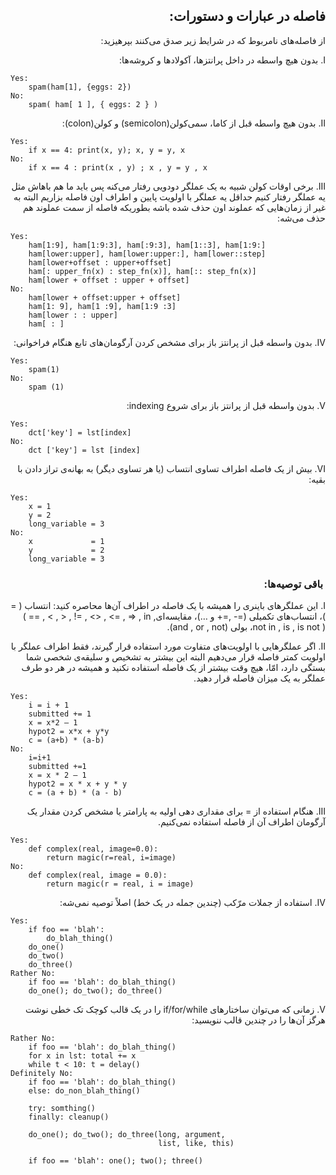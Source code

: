 <h2 align=right>‫فاصله در عبارات و دستورات:</h2>

<p align=right>‫از فاصله‌های نامربوط که در شرایط زیر صدق می‌کنند بپرهیزید:</p>

<p align=right>‫I. بدون هیچ واسطه در داخل پرانتز‌ها، آکولادها و کروشه‌ها:</p>

<pre><code>Yes:
    spam(ham[1], {eggs: 2})
No:
    spam( ham[ 1 ], { eggs: 2 } )
</code></pre>

<p align=right>‫II. بدون هیچ واسطه قبل از کاما، سمی‌کولن(semicolon) و کولن(colon):</p>

<pre><code>Yes:
    if x == 4: print(x, y); x, y = y, x
No:
    if x == 4 : print(x , y) ; x , y = y , x
</code></pre>

<p align=right>‫III. برخی اوقات کولن شبیه به یک عملگر دودویی رفتار می‌کنه پس باید ما هم باهاش مثل یه عملگر رفتار کنیم حداقل یه عملگر با اولویت پایین و اطراف اون فاصله بزاریم البته به غیر از زمان‌هایی که عملوند اون حذف شده باشه بطوریکه فاصله از سمت عملوند هم حذف می‌شه:</p>

<pre><code>Yes:
    ham[1:9], ham[1:9:3], ham[:9:3], ham[1::3], ham[1:9:]
    ham[lower:upper], ham[lower:upper:], ham[lower::step]
    ham[lower+offset : upper+offset]
    ham[: upper_fn(x) : step_fn(x)], ham[:: step_fn(x)]
    ham[lower + offset : upper + offset]
No:
    ham[lower + offset:upper + offset]
    ham[1: 9], ham[1 :9], ham[1:9 :3]
    ham[lower : : upper]
    ham[ : ]
</code></pre>

<p align=right>‫IV. بدون واسطه قبل از پرانتز باز برای مشخص کردن آرگومان‌های تابع هنگام فراخوانی:</p>

<pre><code>Yes:
    spam(1)
No:
    spam (1)
</code></pre>

<p align=right>‫V. بدون واسطه قبل از پرانتز باز برای شروع indexing:</p>

<pre><code>Yes:
    dct['key'] = lst[index]
No:
    dct ['key'] = lst [index]
</code></pre>

<p align=right>‫VI. بیش از یک فاصله اطراف تساوی انتساب (یا هر تساوی دیگر) به بهانه‌ی تراز دادن با بقیه:</p>

<pre><code>Yes:
    x = 1
    y = 2
    long_variable = 3
No:
    x             = 1
    y             = 2
    long_variable = 3
</code></pre>

<h3 align=right>‫ باقی توصیه‌ها:</h3>

<p align=right>‫I. این عملگر‌های باینری را همیشه با یک فاصله در اطراف آن‌ها محاصره کنید: انتساب ( = )، انتساب‌های تکمیلی (‪+=, -=‬ و …)، مقایسه‌ای‪( == , &lt; , > , != , &lt;> , &lt;= , >= , in , not in , is , is not )‬، بولی (and , or , not).</p>

<p align=right>‫II. اگر عملگر‌هایی با اولویت‌های متفاوت مورد استفاده قرار گیرند، فقط اطراف عملگر با اولویت کمتر فاصله قرار می‌دهیم البته این بیشتر به تشخیص و سلیقه‌ی شخصی شما بستگی دارد،‌ امّا، هیچ وقت بیشتر از یک فاصله استفاده نکنید و همیشه در هر دو طرف عملگر به یک میزان فاصله قرار دهید.</p>

<pre><code>Yes:
    i = i + 1
    submitted += 1
    x = x*2 – 1
    hypot2 = x*x + y*y
    c = (a+b) * (a-b)
No:
    i=i+1
    submitted +=1
    x = x * 2 – 1
    hypot2 = x * x + y * y
    c = (a + b) * (a - b)
</code></pre>

<p align=right>‫III. هنگام استفاده از = برای مقداری دهی اولیه به پارامتر یا مشخص کردن مقدار یک آرگومان اطراف آن از فاصله استفاده نمی‌کنیم.</p>

<pre><code>Yes:
    def complex(real, image=0.0):
        return magic(r=real, i=image)
No:
    def complex(real, image = 0.0):
        return magic(r = real, i = image)
</code></pre>

<p align=right>‫IV. استفاده  از جملات مرّکب (چندین جمله در یک خط) اصلاً توصیه نمی‌شه: </p>

<pre><code>Yes:
    if foo == 'blah':
        do_blah_thing()
    do_one()
    do_two()
    do_three()
Rather No:
    if foo == 'blah': do_blah_thing()
    do_one(); do_two(); do_three()
</code></pre>

<p align=right>‫V. زمانی که می‌توان ساختار‌های if/for/while را در یک قالب کوچک تک خطی نوشت هرگز آن‌ها را در چندین قالب ننویسید:</p>

<pre><code>Rather No:
    if foo == 'blah': do_blah_thing()
    for x in lst: total += x
    while t &lt; 10: t = delay()
Definitely No:
    if foo == 'blah': do_blah_thing()
    else: do_non_blah_thing()

    try: somthing()
    finally: cleanup()

    do_one(); do_two(); do_three(long, argument,
                                 list, like, this)

    if foo == 'blah': one(); two(); three()
</code></pre>

